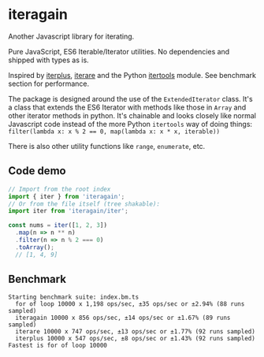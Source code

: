 
# iteragain

Another Javascript library for iterating.

Pure JavaScript, ES6 Iterable/Iterator utilities. No dependencies and shipped with types as is.

Inspired by [iterplus](https://www.npmjs.com/package/iterplus), [iterare](https://www.npmjs.com/package/iterare) and the Python [itertools](https://docs.python.org/3/library/itertools.html) module. See benchmark section for performance.

The package is designed around the use of the `ExtendedIterator` class. It's a class that extends the ES6 Iterator with methods like those in `Array` and other iterator methods in python. It's chainable and looks closely like normal Javascript code instead of the more Python `itertools` way of doing things:
`filter(lambda x: x % 2 == 0, map(lambda x: x * x, iterable))`

There is also other utility functions like `range`, `enumerate`, etc.

## Code demo

```js
// Import from the root index
import { iter } from 'iteragain';
// Or from the file itself (tree shakable):
import iter from 'iteragain/iter';

const nums = iter([1, 2, 3])
  .map(n => n ** n)
  .filter(n => n % 2 === 0)
  .toArray();
  // [1, 4, 9]
```

## Benchmark

```
Starting benchmark suite: index.bm.ts
  for of loop 10000 x 1,198 ops/sec, ±35 ops/sec or ±2.94% (88 runs sampled)
  iteragain 10000 x 856 ops/sec, ±14 ops/sec or ±1.67% (89 runs sampled)
  iterare 10000 x 747 ops/sec, ±13 ops/sec or ±1.77% (92 runs sampled)
  iterplus 10000 x 547 ops/sec, ±8 ops/sec or ±1.43% (92 runs sampled)
Fastest is for of loop 10000
```
